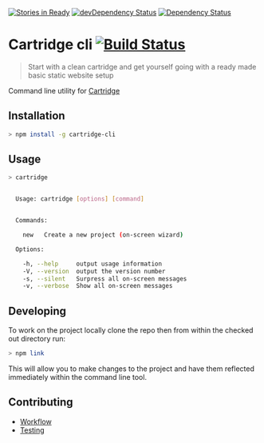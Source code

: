[![Stories in Ready](https://badge.waffle.io/code-computerlove/cartridge-cli.svg?label=ready&title=Ready)](http://waffle.io/code-computerlove/cartridge-cli)
[![devDependency Status](https://david-dm.org/cartridge/cartridge-cli/dev-status.svg)](https://david-dm.org/code-computerlove/cartridge-cli#info=devDependencies)
[![Dependency Status](https://david-dm.org/cartridge/cartridge-cli.svg)](https://david-dm.org/code-computerlove/cartridge-cli)

# Cartridge cli [![Build Status](https://travis-ci.org/cartridge/cartridge-cli.svg?branch=develop)](https://travis-ci.org/cartridge/cartridge-cli)

> Start with a clean cartridge and get yourself going with a ready made basic static website setup

Command line utility for [Cartridge](https://github.com/cartridge/cartridge)


## Installation

```bash
> npm install -g cartridge-cli
```

## Usage

```bash
> cartridge
```

```bash

  Usage: cartridge [options] [command]


  Commands:

    new   Create a new project (on-screen wizard)

  Options:

    -h, --help     output usage information
    -V, --version  output the version number
    -s, --silent   Surpress all on-screen messages
    -v, --verbose  Show all on-screen messages

```
## Developing

To work on the project locally clone the repo then from within the checked out directory run:

```bash
> npm link
```
This will allow you to make changes to the project and have them reflected immediately within the command line tool.

## Contributing

* [Workflow](docs/contributing/workflow.md)
* [Testing](docs/contributing/testing.md)
